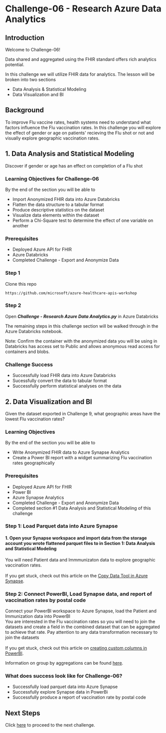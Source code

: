 # Challenge-06  - Research Azure Data Analytics

## Introduction
Welcome to Challenge-06!

Data shared and aggregated using the FHIR standard offers rich analytics potential.

In this challenge we will utilize FHIR data for analytics. The lesson will be broken into two sections
+ Data Analysis & Statistical Modeling
+ Data Visualization and BI

## Background
To improve Flu vaccine rates, health systems need to understand what factors influence the Flu vaccination rates. In this challenge you will explore the effect of gender or age on patients' recieving the Flu shot or not and visually explore geographic vaccination rates.

## 1. Data Analysis and Statistical Modeling
Discover if gender or age has an effect on completion of a Flu shot

### Learning Objectives for Challenge-06
By the end of the section you will be able to
* Import Anonymized FHIR data into Azure Databricks
* Flatten the data structure to a tabular format
* Produce descriptive statistics on the dataset
* Visualize data elements within the dataset
* Perform a Chi-Square test to determine the effect of one variable on another

### Prerequisites 
* Deployed Azure API for FHIR
* Azure Databricks
* Completed Challenge - Export and Anonymize Data

### Step 1
Clone this repo 

	https://github.com/microsoft/azure-healthcare-apis-workshop

### Step 2
Open  ***Challenge  - Research Azure Data Analytics.py***  in Azure Databricks

The remaining steps in this challenge section will be walked through in the Azure Databricks notebook.

Note: Confirm the container with the anonymized data you will be using in Databricks has access set to Public and allows anonymous read access for containers and blobs.

### Challenge Success
+ Successfully load FHIR data into Azure Databricks
+ Sucessfully convert the data to tabular format
+ Successfully perform statistical analyses on the data 
 
## 2. Data Visualization and BI
Given the dataset exported in Challenge 9, what geographic areas have the lowest Flu vaccination rates?
### Learning Objectives
By the end of the section you will be able to 
* Write Anonymized FHIR data to Azure Synapse Analytics
* Create a Power BI report with a widget summarizing Flu vaccination rates geographically

### Prerequisites 
* Deployed Azure API for FHIR
* Power BI
* Azure Synapse Analytics
* Completed Challenge - Export and Anonymize Data
* Completed section #1 Data Analysis and Statistical Modeling of this challenge

### Step 1: Load Parquet data into Azure Synapse

#### 1. Open your Synapse workspace and import data from the storage account you wrote flattened parquet files to in Section 1: Data Analysis and Statistical Modeling  <br />
You will need Patient data and Immmunizaton data to explore geographic vaccination rates. <br />
<br />
If you get stuck, check out this article on the [Copy Data Tool in Azure Synapse](https://docs.microsoft.com/en-us/azure/data-factory/copy-data-tool?tabs=data-factory). <br />


### Step 2: Connect PowerBI, Load Synapse data, and report of vaccination rates by postal code <br />
Connect your PowerBI workspace to Azure Synapse, load the Patient and Immunization data into PowerBI<br />
You are interested in the Flu vaccination rates so you will need to join the datasets and create a field in the combined dataset that can be aggregated to achieve that rate. Pay attention to any data transformation necessary to join the datasets <br/>
<br/>
If you get stuck, check out this article on [creating custom columns in PowerBI](https://docs.microsoft.com/en-us/power-bi/create-reports/desktop-add-custom-column#:~:text=Use%20Power%20Query%20Editor%20to%20add%20a%20custom%20column,-To%20start%20creating&text=From%20the%20Home%20tab%20on,The%20Custom%20Column%20window%20appears.). <br />

Information on group by aggregations can be found [here](https://docs.microsoft.com/en-us/power-query/group-by#:~:text=Select%20Group%20by%20on%20the,the%20column%20used%20is%20Units).<br />


### What does success look like for Challenge-06?
+ Successfully load parquet data into Azure Synapse
+ Successfully explore Synapse data in PowerBi
+ Successfully produce a report of vaccination rate by postal code

## Next Steps

Click [here](<../Challenge-07 - IoT Connector for FHIR/Readme.md>) to proceed to the next challenge.
